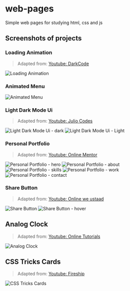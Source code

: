 # web-pages
Simple web pages for studying html, css and js

## Screenshots of projects

### Loading Animation
> Adapted from: [Youtube: DarkCode](https://www.youtube.com/watch?v=QLiZ5VrhA98&t=66s)

![Loading Animation](https://raw.githubusercontent.com/Sebenta/web-pages/master/screenshots/Loading%20Animation.png)

### Animated Menu
![Animated Menu](https://raw.githubusercontent.com/Sebenta/web-pages/master/screenshots/Animated%20Menu.png)

### Light Dark Mode Ui
> Adapted from: [Youtube: Julio Codes](https://www.youtube.com/watch?v=Ia1yEBjrSsQ)

![Light Dark Mode Ui - dark](https://raw.githubusercontent.com/Sebenta/web-pages/master/screenshots/Light%20Dark%20Mode%20Ui%20-%20dark.png) ![Light Dark Mode Ui - Light](https://raw.githubusercontent.com/Sebenta/web-pages/master/screenshots/Light%20Dark%20Mode%20Ui%20-%20light.png)

### Personal Portfolio
> Adapted from: [Youtube: Online Mentor](https://www.youtube.com/watch?v=ZZOlqX_772k)

![Personal Portfolio - hero](https://raw.githubusercontent.com/Sebenta/web-pages/master/screenshots/Personal%20Portfolio%20-%20hero.png)
![Personal Portfolio - about](https://raw.githubusercontent.com/Sebenta/web-pages/master/screenshots/Personal%20Portfolio%20-%20about.png)
![Personal Portfolio - skills](https://raw.githubusercontent.com/Sebenta/web-pages/master/screenshots/Personal%20Portfolio%20-%20skills.png)
![Personal Portfolio - work](https://raw.githubusercontent.com/Sebenta/web-pages/master/screenshots/Personal%20Portfolio%20-%20work.png)
![Personal Portfolio - contact](https://raw.githubusercontent.com/Sebenta/web-pages/master/screenshots/Personal%20Portfolio%20-%20contact.png)

### Share Button
> Adapted from: [Youtube: Online we ustaad](https://www.youtube.com/watch?v=0tp1oFteDlI)

![Share Button](https://raw.githubusercontent.com/Sebenta/web-pages/master/screenshots/Share%20Button.png)
![Share Button - hover](https://raw.githubusercontent.com/Sebenta/web-pages/master/screenshots/Share%20Button%20-%20hover.png)

## Analog Clock
> Adapted from: [Youtube: Online Tutorials](https://www.youtube.com/watch?v=weZFfrjF-k4)

![Analog Clock](./screenshots/Analog%20Clock.png)

## CSS Tricks Cards
> Adapted from: [Youtube: Fireship](https://www.youtube.com/watch?v=29deL9MFfWc)

![CSS Tricks Cards](./screenshots/CSS%20Tricks%20Cards%20s.png)